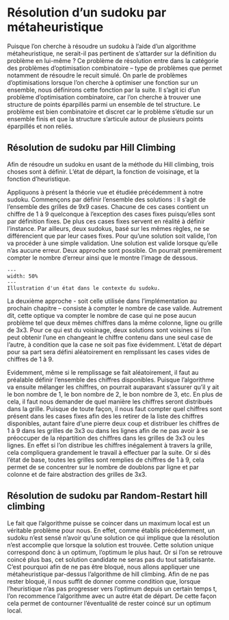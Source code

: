 # Résolution d’un sudoku par métaheuristique
Puisque l’on cherche à résoudre un sudoku à l’aide d’un algorithme métaheuristique, ne serait-il pas pertinent de s’attarder sur la définition du problème en lui-même ? Ce problème de résolution entre dans la catégorie des problèmes d’optimisation combinatoire – type de problèmes que permet notamment de résoudre le recuit simulé.  On parle de problèmes d’optimisations lorsque l’on cherche à optimiser une fonction sur un ensemble, nous définirons cette fonction par la suite. Il s’agit ici d’un problème d’optimisation combinatoire, car l’on cherche à trouver une structure de points éparpillés parmi un ensemble de tel structure. Le problème est bien combinatoire et discret car le problème s’étudie sur un ensemble finis et que la structure s’articule autour de plusieurs points éparpillés et non reliés. 

## Résolution de sudoku par Hill Climbing
Afin de résoudre un sudoku en usant de la méthode du Hill climbing, trois choses sont à définir. L’état de départ, la fonction de voisinage, et la fonction d’heuristique.

Appliquons à présent la théorie vue et étudiée précédemment à notre sudoku.  Commençons par définir l’ensemble des solutions : Il s’agit de l’ensemble des grilles de 9x9 cases. Chacune de ces cases contient un chiffre de 1 à 9 quelconque à l’exception des cases fixes puisqu’elles sont par définition fixes. De plus ces cases fixes servent en réalité à définir l’instance. Par ailleurs, deux sudokus, basé sur les mêmes règles, ne se différencient que par leur cases fixes. Pour qu’une solution soit valide, l’on va procéder à une simple validation. Une solution est valide lorsque qu’elle n’as aucune erreur. Deux approche sont possible. On pourrait premièrement compter le nombre d’erreur ainsi que le montre l’image de dessous.

```{figure} figures/sudokuetat.png
---
width: 50%
---
Illustration d'un état dans le contexte du sudoku.
```

La deuxième approche - soit celle utilisée dans l’implémentation au prochain chapitre – consiste à compter le nombre de case valide. Autrement dit, cette optique va compter le nombre de case qui ne pose aucun problème tel que deux mêmes chiffres dans la même colonne, ligne ou grille de 3x3. Pour ce qui est du voisinage, deux solutions sont voisines si l’on peut obtenir l’une en changeant le chiffre contenu dans une seul case de l’autre, à condition que la case ne soit pas fixe évidemment. L’état de départ pour sa part sera défini aléatoirement en remplissant les cases vides de chiffres de 1 à 9.  

Evidemment, même si le remplissage se fait aléatoirement, il faut au préalable définir l’ensemble des chiffres disponibles. Puisque l’algorithme va ensuite mélanger les chiffres, on pourrait auparavant s’assurer qu’il y ait le bon nombre de 1, le bon nombre de 2, le bon nombre de 3, etc. En plus de cela, il faut nous demander de quel manière les chiffres seront distribués dans la grille. Puisque de toute façon, il nous faut compter quel chiffres sont présent dans les cases fixes afin des les retirer de la liste des chiffres disponibles, autant faire d’une pierre deux coup et distribuer les chiffres de 1 à 9 dans les grilles de 3x3 ou dans les lignes afin de ne pas avoir à se préoccuper de la répartition des chiffres dans les grilles de 3x3 ou les lignes. En effet si l’on distribue les chiffres inégalement à travers la grille, cela compliquera grandement le travail à effectuer par la suite. Or si dès l’état de base, toutes les grilles sont remplies de chiffres de 1 à 9, cela permet de se concentrer sur le nombre de doublons par ligne et par colonne et de faire abstraction des grilles de 3x3.  

## Résolution de sudoku par Random-Restart hill climbing
Le fait que l’algorithme puisse se coincer dans un maximum local est un véritable problème pour nous. En effet, comme établis précédemment, un sudoku n’est sensé n’avoir qu’une solution ce qui implique que la résolution n’est accomplie que lorsque la solution est trouvée. Cette solution unique correspond donc à un optimum, l’optimum le plus haut. Or si l’on se retrouve coincé plus bas, cet solution candidate ne seras pas du tout satisfaisante. C’est pourquoi afin de ne pas être bloqué, nous allons appliquer une métaheuristique par-dessus l’algorithme de hill climbing. Afin de ne pas rester bloqué, il nous suffit de donner comme condition que, lorsque l’heuristique n’as pas progresser vers l’optimum depuis un certain temps t, l’on recommence l’algorithme avec un autre état de départ. De cette façon cela permet de contourner l’éventualité de rester coincé sur un optimum local. 
